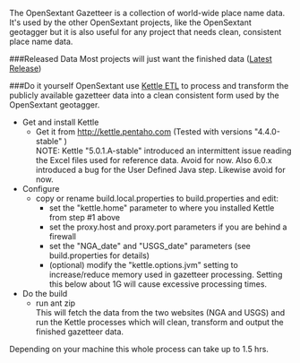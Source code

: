  
 The OpenSextant Gazetteer is a collection of world-wide place name data. It's used by the other OpenSextant projects, like the OpenSextant geotagger but it is also useful for any project that needs clean, consistent place name data.

###Released Data
Most projects will just want the finished data ([Latest Release](https://github.com/OpenSextant/Gazetteer/releases/latest))

###Do it yourself
OpenSextant use [Kettle ETL](http://kettle.pentaho.com) to process and transform the publicly available gazetteer data into a clean consistent form used by the OpenSextant geotagger. 

* Get and install Kettle
  * Get it from http://kettle.pentaho.com (Tested with versions "4.4.0-stable" )  
NOTE: Kettle  "5.0.1.A-stable" introduced an intermittent issue reading the Excel files used for reference data. Avoid for now. Also 6.0.x introduced a bug for the User Defined Java step. Likewise avoid for now.
* Configure
  * copy or rename build.local.properties to build.properties and edit:
     * set the "kettle.home" parameter to where you installed Kettle from step #1 above
     * set the proxy.host and proxy.port parameters if you are behind a firewall
     * set the "NGA_date" and "USGS_date" parameters (see build.properties for details)
     * (optional) modify the "kettle.options.jvm" setting to increase/reduce memory used in gazetteer processing. Setting this below about 1G will cause excessive processing times.  
* Do the build
  * run ant zip  
This will fetch the data from the two websites (NGA and USGS) and run the Kettle processes which will clean, transform and output the finished gazetteer data. 
  

Depending on your machine this whole process can take up to 1.5 hrs.

 